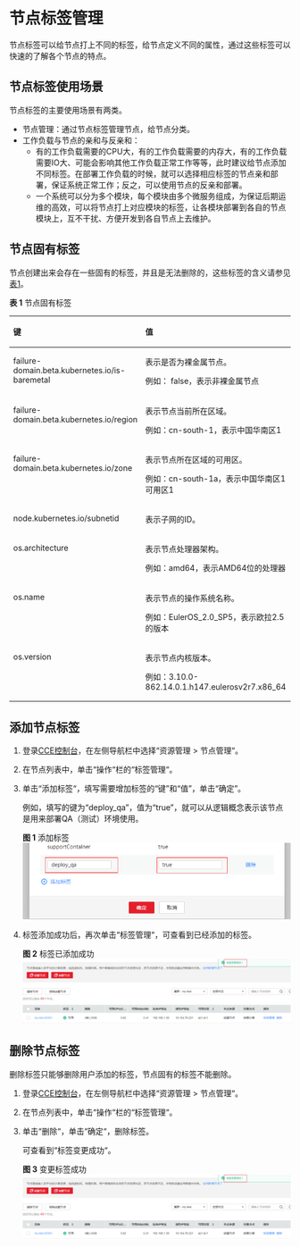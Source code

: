 # 节点标签管理<a name="cce_01_0004"></a>

节点标签可以给节点打上不同的标签，给节点定义不同的属性，通过这些标签可以快速的了解各个节点的特点。

## 节点标签使用场景<a name="section825504204814"></a>

节点标签的主要使用场景有两类。

-   节点管理：通过节点标签管理节点，给节点分类。
-   工作负载与节点的亲和与反亲和：
    -   有的工作负载需要的CPU大，有的工作负载需要的内存大，有的工作负载需要IO大、可能会影响其他工作负载正常工作等等，此时建议给节点添加不同标签。在部署工作负载的时候，就可以选择相应标签的节点亲和部署，保证系统正常工作；反之，可以使用节点的反亲和部署。
    -   一个系统可以分为多个模块，每个模块由多个微服务组成，为保证后期运维的高效，可以将节点打上对应模块的标签，让各模块部署到各自的节点模块上，互不干扰、方便开发到各自节点上去维护。


## 节点固有标签<a name="section74111324152813"></a>

节点创建出来会存在一些固有的标签，并且是无法删除的，这些标签的含义请参见[表1](#table83962234533)。

**表 1**  节点固有标签

<a name="table83962234533"></a>
<table><thead align="left"><tr id="row941112314533"><th class="cellrowborder" valign="top" width="34%" id="mcps1.2.3.1.1"><p id="p1541113238536"><a name="p1541113238536"></a><a name="p1541113238536"></a>键</p>
</th>
<th class="cellrowborder" valign="top" width="66%" id="mcps1.2.3.1.2"><p id="p1741119232538"><a name="p1741119232538"></a><a name="p1741119232538"></a>值</p>
</th>
</tr>
</thead>
<tbody><tr id="row186452248235"><td class="cellrowborder" valign="top" width="34%" headers="mcps1.2.3.1.1 "><p id="p1664611247230"><a name="p1664611247230"></a><a name="p1664611247230"></a>failure-domain.beta.kubernetes.io/is-baremetal</p>
</td>
<td class="cellrowborder" valign="top" width="66%" headers="mcps1.2.3.1.2 "><p id="p10646132416235"><a name="p10646132416235"></a><a name="p10646132416235"></a>表示是否为裸金属节点。</p>
<p id="p878819218284"><a name="p878819218284"></a><a name="p878819218284"></a>例如： false，表示非裸金属节点</p>
</td>
</tr>
<tr id="row1441182305312"><td class="cellrowborder" valign="top" width="34%" headers="mcps1.2.3.1.1 "><p id="p841172365311"><a name="p841172365311"></a><a name="p841172365311"></a>failure-domain.beta.kubernetes.io/region</p>
</td>
<td class="cellrowborder" valign="top" width="66%" headers="mcps1.2.3.1.2 "><p id="p38743391437"><a name="p38743391437"></a><a name="p38743391437"></a>表示节点当前所在区域。</p>
<p id="p1841132375310"><a name="p1841132375310"></a><a name="p1841132375310"></a>例如：cn-south-1，表示中国华南区1</p>
</td>
</tr>
<tr id="row11411923145318"><td class="cellrowborder" valign="top" width="34%" headers="mcps1.2.3.1.1 "><p id="p6411182312531"><a name="p6411182312531"></a><a name="p6411182312531"></a>failure-domain.beta.kubernetes.io/zone</p>
</td>
<td class="cellrowborder" valign="top" width="66%" headers="mcps1.2.3.1.2 "><p id="p04681235194313"><a name="p04681235194313"></a><a name="p04681235194313"></a>表示节点所在区域的可用区。</p>
<p id="p1841132345317"><a name="p1841132345317"></a><a name="p1841132345317"></a>例如：cn-south-1a，表示中国华南区1可用区1</p>
</td>
</tr>
<tr id="row85011821447"><td class="cellrowborder" valign="top" width="34%" headers="mcps1.2.3.1.1 "><p id="p950218211147"><a name="p950218211147"></a><a name="p950218211147"></a>node.kubernetes.io/subnetid</p>
</td>
<td class="cellrowborder" valign="top" width="66%" headers="mcps1.2.3.1.2 "><p id="p950282110419"><a name="p950282110419"></a><a name="p950282110419"></a>表示子网的ID。</p>
</td>
</tr>
<tr id="row15411523165312"><td class="cellrowborder" valign="top" width="34%" headers="mcps1.2.3.1.1 "><p id="p2411192310532"><a name="p2411192310532"></a><a name="p2411192310532"></a>os.architecture</p>
</td>
<td class="cellrowborder" valign="top" width="66%" headers="mcps1.2.3.1.2 "><p id="p1741162315319"><a name="p1741162315319"></a><a name="p1741162315319"></a>表示节点处理器架构。</p>
<p id="p11218831135415"><a name="p11218831135415"></a><a name="p11218831135415"></a>例如：amd64，表示AMD64位的处理器</p>
</td>
</tr>
<tr id="row17411162365318"><td class="cellrowborder" valign="top" width="34%" headers="mcps1.2.3.1.1 "><p id="p8411102345311"><a name="p8411102345311"></a><a name="p8411102345311"></a>os.name</p>
</td>
<td class="cellrowborder" valign="top" width="66%" headers="mcps1.2.3.1.2 "><p id="p7411112315537"><a name="p7411112315537"></a><a name="p7411112315537"></a>表示节点的操作系统名称。</p>
<p id="p191918573565"><a name="p191918573565"></a><a name="p191918573565"></a>例如：EulerOS_2.0_SP5，表示欧拉2.5的版本</p>
</td>
</tr>
<tr id="row1041115238531"><td class="cellrowborder" valign="top" width="34%" headers="mcps1.2.3.1.1 "><p id="p2411323135319"><a name="p2411323135319"></a><a name="p2411323135319"></a>os.version</p>
</td>
<td class="cellrowborder" valign="top" width="66%" headers="mcps1.2.3.1.2 "><p id="p641192311530"><a name="p641192311530"></a><a name="p641192311530"></a>表示节点内核版本。</p>
<p id="p17556154485820"><a name="p17556154485820"></a><a name="p17556154485820"></a>例如：3.10.0-862.14.0.1.h147.eulerosv2r7.x86_64</p>
</td>
</tr>
</tbody>
</table>

## 添加节点标签<a name="section33951611481"></a>

1.  登录[CCE控制台](https://console.huaweicloud.com/cce2.0/?utm_source=helpcenter)，在左侧导航栏中选择“资源管理 \> 节点管理“。
2.  在节点列表中，单击“操作“栏的“标签管理“。
3.  单击“添加标签“，填写需要增加标签的“键”和“值”，单击“确定”。

    例如，填写的键为“deploy\_qa”，值为“true”，就可以从逻辑概念表示该节点是用来部署QA（测试）环境使用。

    **图 1**  添加标签<a name="fig17865175953"></a>  
    ![](figures/添加标签.png "添加标签")

4.  标签添加成功后，再次单击“标签管理“，可查看到已经添加的标签。

    **图 2**  标签已添加成功<a name="fig1852217394518"></a>  
    ![](figures/标签已添加成功.png "标签已添加成功")


## 删除节点标签<a name="section947332017485"></a>

删除标签只能够删除用户添加的标签，节点固有的标签不能删除。

1.  登录[CCE控制台](https://console.huaweicloud.com/cce2.0/?utm_source=helpcenter)，在左侧导航栏中选择“资源管理 \> 节点管理“。
2.  在节点列表中，单击“操作“栏的“标签管理“。
3.  单击“删除“，单击“确定“，删除标签。

    可查看到“标签变更成功“。

    **图 3**  变更标签成功<a name="fig173831082710"></a>  
    ![](figures/变更标签成功.png "变更标签成功")


